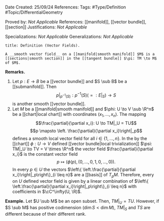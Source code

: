 <div class="topSpace"></div>

Date Created: 25/09/24
References: 
Tags: #Type/Definition #Topic/DifferentialGeometry

Proved by: <i>Not Applicable</i>
References: [[manifold]], [[vector bundle]], [[section]]
Justifications: <i>Not Applicable</i>

Specializations: <i>Not Applicable</i>
Generalizations: <i>Not Applicable</i>

``` ad-Definition
title: Definition (Vector Fields).

A __smooth vector field__ on a [[manifold|smooth manifold]] $M$ is a [[sections|smooth section]] in the [[tangent bundle]] $\pi: TM \to M$ of $M$.
```
**Remarks.**
1. Let $p: E \to B$ be a [[vector bundle]] and $S \sub B$ be a [[submanifold]]. Then $$p|_{p^{-1}(S)} : p^{-1}(S) (=:E|_S) \to S$$ is another smooth [[vector bundle]].
2. Let $M$ be a [[manifold|smooth manifold]] and $\phi: U \to V \sub \R^n$ be a [[chart|local chart]] with coordinates $(x_1, \dots, x_n)$. The mapping $$\frac{\partial}{\partial x_i}: U \to TM|_U = TU$$ $$p \mapsto \left. \frac{\partial}{\partial x_i}\right|_p$$ defines a smooth local vector field for all $i \in \{1, \dots, n\}$. In the by the [[chart]] $\phi: U \to V$ defined [[vector bundle|local trivialization]] $\psi: TM|_U \to TV = V \times \R^n$ the vector field $\frac{\partial}{\partial x_i}$ is the constant vector field $$p \mapsto (\phi(p), (0, \dots, 0, 1, 0, \dots, 0)).$$ In every $p \in U$ the vectors $\left\{ \left.\frac{\partial}{\partial x_i}\right|_p\right\}_{i \leq n}$ are a [[basis]] of $T_pM$. Therefore, every on $U$ defined vector field is given by a linear combination of $\left\{ \left.\frac{\partial}{\partial x_i}\right|_p\right\}_{i \leq n}$ with coefficients in $\cC^\infty(U, \R)$.

**Example.**
Let $U \sub M$ be an open subset. Then, $TM|_U = TU$. However, if $S \sub M$ has positive codimension ($\dim S < \dim M$), $TM|_S$ and $TS$ are different because of their different rank.